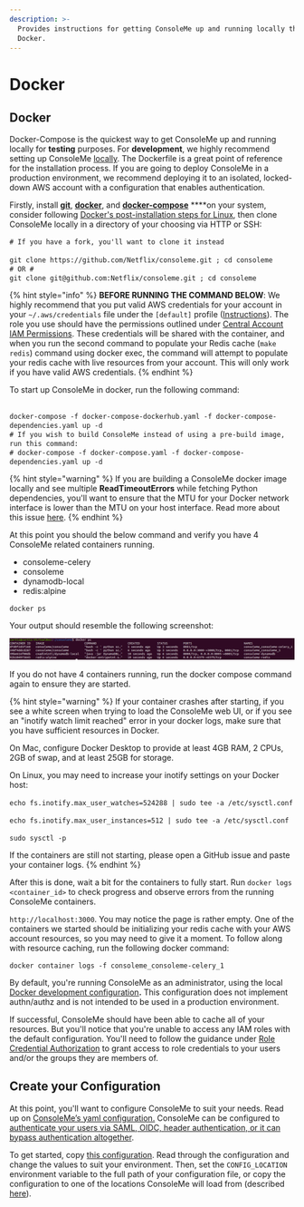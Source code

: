 ```yaml
---
description: >-
  Provides instructions for getting ConsoleMe up and running locally through
  Docker.
---
```


# Docker

## Docker

Docker-Compose is the quickest way to get ConsoleMe up and running locally for **testing** purposes. For **development**, we highly recommend setting up ConsoleMe [locally](local-development.md). The Dockerfile is a great point of reference for the installation process. If you are going to deploy ConsoleMe in a production environment, we recommend deploying it to an isolated, locked-down AWS account with a configuration that enables authentication.

Firstly, install [**git**](https://git-scm.com/book/en/v2/Getting-Started-Installing-Git), [**docker**](https://docs.docker.com/get-docker/), and [**docker-compose**](https://docs.docker.com/compose/install/) ****on your system, consider following [Docker's post-installation steps for Linux](https://docs.docker.com/engine/install/linux-postinstall/), then clone ConsoleMe locally in a directory of your choosing via HTTP or SSH:

```text
# If you have a fork, you'll want to clone it instead

git clone https://github.com/Netflix/consoleme.git ; cd consoleme
# OR # 
git clone git@github.com:Netflix/consoleme.git ; cd consoleme
```

{% hint style="info" %}
**BEFORE RUNNING THE COMMAND BELOW**: We highly recommend that you put valid AWS credentials for your account in your `~/.aws/credentials` file under the `[default]` profile \([Instructions](https://docs.aws.amazon.com/cli/latest/userguide/cli-configure-files.html#cli-configure-files-where)\). The role you use should have the permissions outlined under [Central Account IAM Permissions](../prerequisites/required-iam-permissions/central-account-consolemeinstanceprofile.md). These credentials will be shared with the container, and when you run the second command to populate your Redis cache \(`make redis`\) command using docker exec, the command will attempt to populate your redis cache with live resources from your account. This will only work if you have valid AWS credentials.
{% endhint %}

To start up ConsoleMe in docker, run the following command:

```text

docker-compose -f docker-compose-dockerhub.yaml -f docker-compose-dependencies.yaml up -d
# If you wish to build ConsoleMe instead of using a pre-build image, run this command:
# docker-compose -f docker-compose.yaml -f docker-compose-dependencies.yaml up -d
```

{% hint style="warning" %}
If you are building a ConsoleMe docker image locally and see multiple **ReadTimeoutErrors** while fetching Python dependencies, you'll want to ensure that the MTU for your Docker network interface is lower than the MTU on your host interface. Read more about this issue [here](https://civo.com/learn/fixing-networking-for-docker).
{% endhint %}

At this point you should the below command and verify you have 4 ConsoleMe related containers running.

* consoleme-celery
* consoleme
* dynamodb-local
* redis:alpine

```text
docker ps
```

Your output should resemble the following screenshot:

![](../.gitbook/assets/image%20%288%29.png)

If you do not have 4 containers running, run the docker compose command again to ensure they are started.

{% hint style="warning" %}
If your container crashes after starting, if you see a white screen when trying to load the ConsoleMe web UI, or if you see an "inotify watch limit reached" error in your docker logs, make sure that you have sufficient resources in Docker.

On Mac, configure Docker Desktop to provide at least 4GB RAM, 2 CPUs, 2GB of swap, and at least 25GB for storage. 

On Linux, you may need to increase your inotify settings on your Docker host:

`echo fs.inotify.max_user_watches=524288 | sudo tee -a /etc/sysctl.conf`

`echo fs.inotify.max_user_instances=512 | sudo tee -a /etc/sysctl.conf`

`sudo sysctl -p`

If the containers are still not starting, please open a GitHub issue and paste your container logs.
{% endhint %}

After this is done, wait a bit for the containers to fully start. Run `docker logs <container_id>` to check progress and observe errors from the running ConsoleMe containers.

  `http://localhost:3000`. You may notice the page is rather empty. One of the containers we started should be initializing your redis cache with your AWS account resources, so you may need to give it a moment. To follow along with resource caching, run the following docker command:

```text
docker container logs -f consoleme_consoleme-celery_1
```

By default, you're running ConsoleMe as an administrator, using the local [Docker development configuration](https://github.com/Netflix/consoleme/blob/master/example_config/example_config_docker_development.yaml)**.** This configuration does not implement authn/authz and is not intended to be used in a production environment.

If successful, ConsoleMe should have been able to cache all of your resources. But you'll notice that you're unable to access any IAM roles with the default configuration. You'll need to follow the guidance under [Role Credential Authorization](../configuration/role-credential-authorization/) to grant access to role credentials to your users and/or the groups they are members of.

## Create your Configuration

At this point, you'll want to configure ConsoleMe to suit your needs. Read up on [ConsoleMe’s yaml configuration.](../configuration/) ConsoleMe can be configured to [authenticate your users via SAML, OIDC, header authentication, or it can bypass authentication altogether](../configuration/authentication-and-authorization/).  

To get started, copy [this configuration](https://gist.github.com/castrapel/888cd106d12523a5445bf6f3cf9c810b). Read through the configuration and change the values to suit your environment. Then, set the `CONFIG_LOCATION` environment variable to the full path of your configuration file, or copy the configuration to one of the locations ConsoleMe will load from \(described [here](https://app.gitbook.com/@hawkins/s/consoleme/~/drafts/-MUCSXyHqSfyDOwV-0Mc/configuration)\).

